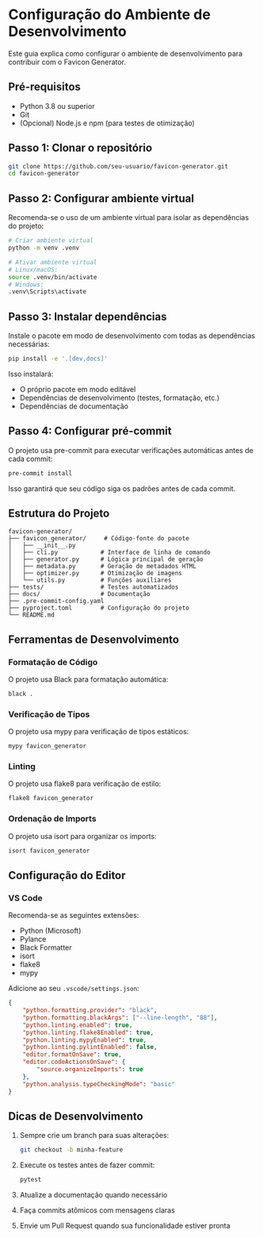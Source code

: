 # Configuração do Ambiente de Desenvolvimento

Este guia explica como configurar o ambiente de desenvolvimento para contribuir com o Favicon Generator.

## Pré-requisitos

- Python 3.8 ou superior
- Git
- (Opcional) Node.js e npm (para testes de otimização)

## Passo 1: Clonar o repositório

```bash
git clone https://github.com/seu-usuario/favicon-generator.git
cd favicon-generator
```

## Passo 2: Configurar ambiente virtual

Recomenda-se o uso de um ambiente virtual para isolar as dependências do projeto:

```bash
# Criar ambiente virtual
python -m venv .venv

# Ativar ambiente virtual
# Linux/macOS:
source .venv/bin/activate
# Windows:
.venv\Scripts\activate
```

## Passo 3: Instalar dependências

Instale o pacote em modo de desenvolvimento com todas as dependências necessárias:

```bash
pip install -e '.[dev,docs]'
```

Isso instalará:
- O próprio pacote em modo editável
- Dependências de desenvolvimento (testes, formatação, etc.)
- Dependências de documentação

## Passo 4: Configurar pré-commit

O projeto usa pre-commit para executar verificações automáticas antes de cada commit:

```bash
pre-commit install
```

Isso garantirá que seu código siga os padrões antes de cada commit.

## Estrutura do Projeto

```
favicon-generator/
├── favicon_generator/     # Código-fonte do pacote
│   ├── __init__.py
│   ├── cli.py            # Interface de linha de comando
│   ├── generator.py      # Lógica principal de geração
│   ├── metadata.py       # Geração de metadados HTML
│   ├── optimizer.py      # Otimização de imagens
│   └── utils.py          # Funções auxiliares
├── tests/                # Testes automatizados
├── docs/                 # Documentação
├── .pre-commit-config.yaml
├── pyproject.toml        # Configuração do projeto
└── README.md
```

## Ferramentas de Desenvolvimento

### Formatação de Código

O projeto usa Black para formatação automática:

```bash
black .
```

### Verificação de Tipos

O projeto usa mypy para verificação de tipos estáticos:

```bash
mypy favicon_generator
```

### Linting

O projeto usa flake8 para verificação de estilo:

```bash
flake8 favicon_generator
```

### Ordenação de Imports

O projeto usa isort para organizar os imports:

```bash
isort favicon_generator
```

## Configuração do Editor

### VS Code

Recomenda-se as seguintes extensões:

- Python (Microsoft)
- Pylance
- Black Formatter
- isort
- flake8
- mypy

Adicione ao seu `.vscode/settings.json`:

```json
{
    "python.formatting.provider": "black",
    "python.formatting.blackArgs": ["--line-length", "88"],
    "python.linting.enabled": true,
    "python.linting.flake8Enabled": true,
    "python.linting.mypyEnabled": true,
    "python.linting.pylintEnabled": false,
    "editor.formatOnSave": true,
    "editor.codeActionsOnSave": {
        "source.organizeImports": true
    },
    "python.analysis.typeCheckingMode": "basic"
}
```

## Dicas de Desenvolvimento

1. Sempre crie um branch para suas alterações:
   ```bash
   git checkout -b minha-feature
   ```

2. Execute os testes antes de fazer commit:
   ```bash
   pytest
   ```

3. Atualize a documentação quando necessário

4. Faça commits atômicos com mensagens claras

5. Envie um Pull Request quando sua funcionalidade estiver pronta

